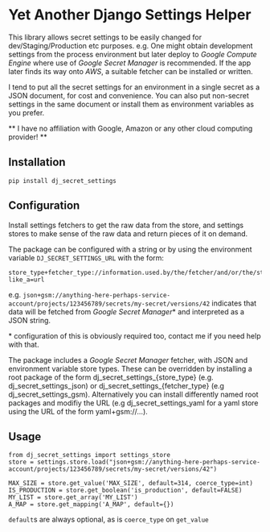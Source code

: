 Yet Another Django Settings Helper
==================================

This library allows secret settings to be easily changed for dev/Staging/Production etc purposes. e.g. One might obtain development settings from the process environment but later deploy to _Google Compute Engine_ where use of *_Google Secret Manager_* is recommended. If the app later finds its way onto _AWS_, a suitable fetcher can be installed or written.

I tend to put all the secret settings for an environment in a single secret as a JSON document, for cost and convenience. You can also put non-secret settings in the same document or install them as environment variables as you prefer.

** I have no affiliation with Google, Amazon or any other cloud computing provider! **

## Installation

    pip install dj_secret_settings

## Configuration

Install settings fetchers to get the raw data from the store, and settings stores to make sense of the raw data and return pieces of it on demand.

The package can be configured with a string or by using the environment variable `DJ_SECRET_SETTINGS_URL` with the form:

    store_type+fetcher_type://information.used.by/the/fetcher/and/or/the/store_type?like_a=url

e.g. `json+gsm://anything-here-perhaps-service-account/projects/123456789/secrets/my-secret/versions/42` indicates that data will be fetched from _Google Secret Manager_\* and interpreted as a JSON string.

\* configuration of this is obviously required too, contact me if you need help with that.

The package includes a _Google Secret Manager_ fetcher, with JSON and environment variable store types. These can be overridden by installing a root package of the form dj_secret_settings_{store_type} (e.g. dj_secret_settings_json) or dj_secret_settings_{fetcher_type} (e.g dj_secret_settings_gsm). Alternatively you can install differently named root packages and modifiy the URL (e.g dj_secret_settings_yaml for a yaml store using the URL of the form yaml+gsm://...).

## Usage

    from dj_secret_settings import settings_store
    store = settings.store.load("json+gsm://anything-here-perhaps-service-account/projects/123456789/secrets/my-secret/versions/42")

    MAX_SIZE = store.get_value('MAX_SIZE', default=314, coerce_type=int)
    IS_PRODUCTION = store.get_boolean('is_production', default=FALSE)
    MY_LIST = store.get_array('MY_LIST')
    A_MAP = store.get_mapping('A_MAP', default={})

`default`s are always optional, as is `coerce_type` on `get_value`
